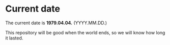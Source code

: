 # Current date

The current date is **1979.04.04.** (YYYY.MM.DD.)

This repository will be good when the world ends, so we will know how long it lasted.